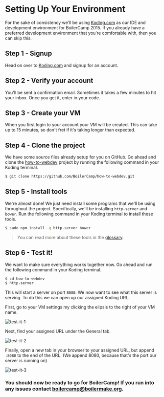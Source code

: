 Setting Up Your Environment
===========================

For the sake of consistency we'll be using [Koding.com](https://koding.com) as
our IDE and development environment for BoilerCamp 2015. If you already have a
preferred development environment that you're comfortable with, then you can skip
this.

## Step 1 - Signup

Head on over to [Koding.com](https://koding.com) and signup for an account.

## Step 2 - Verify your account

You'll be sent a confirmation email. Sometimes it takes a few minutes to hit your
inbox. Once you get it, enter in your code.

## Step 3 - Create your VM

When you first login to your account your VM will be created. This can take up
to 15 minutes, so don't fret if it's taking longer than expected.

## Step 4 - Clone the project

We have some source files already setup for you on GitHub. Go ahead and clone the
[how-to-webdev](https://github.com/BoilerCamp/how-to-webdev) project by running
the following command in your Koding terminal.

```bash
$ git clone https://github.com/BoilerCamp/how-to-webdev.git
```

## Step 5 - Install tools

We're almost done! We just need install some programs that we'll be using throughout
the project. Specifically, we'll be installing `http-server` and `bower`. Run
the following command in your Koding terminal to install these tools.

```bash
$ sudo npm install -g http-server bower
```

> You can read more about these tools in the [glossary](https://github.com/BoilerCamp/how-to-webdev/blob/master/glossary.md).

## Step 6 - Test it!

We want to make sure everything works together now. Go ahead and run the following
command in your Koding terminal.

```bash
$ cd how-to-webdev
$ http-server
```

This will start a server on port `8080`. We now want to see what this server is
serving. To do this we can open up our assigned Koding URL.

First, go to your VM settings my clicking the elipsis to the right of your VM name.

![test-it-1](https://raw.githubusercontent.com/BoilerCamp/how-to-webdev/master/images/test-it-1.png)

Next, find your assigned URL under the General tab.

![test-it-2](https://raw.githubusercontent.com/BoilerCamp/how-to-webdev/master/images/test-it-2.png)

Finally, open a new tab in your browser to your assigned URL, but append `:8080`
to the end of the URL. (We append 8080, because that's the port our server is 
running on)

![test-it-3](https://raw.githubusercontent.com/BoilerCamp/how-to-webdev/master/images/test-it-3.png)

### You should now be ready to go for BoilerCamp! If you run into any issues contact [boilercamp@boilermake.org](mailto:boilercamp@boilermake.org).
